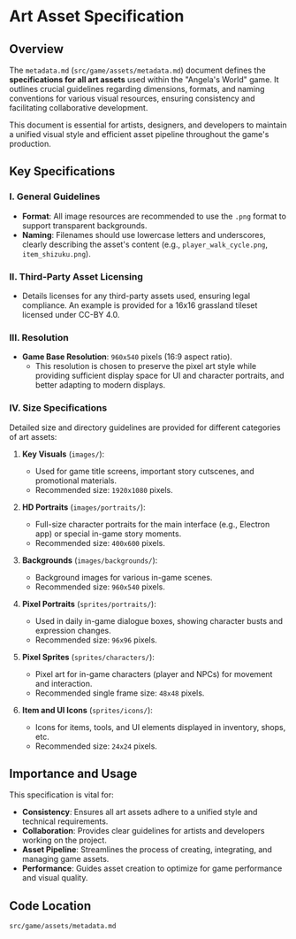 # Art Asset Specification

## Overview

The `metadata.md` (`src/game/assets/metadata.md`) document defines the **specifications for all art assets** used within the "Angela's World" game. It outlines crucial guidelines regarding dimensions, formats, and naming conventions for various visual resources, ensuring consistency and facilitating collaborative development.

This document is essential for artists, designers, and developers to maintain a unified visual style and efficient asset pipeline throughout the game's production.

## Key Specifications

### I. General Guidelines

-   **Format**: All image resources are recommended to use the `.png` format to support transparent backgrounds.
-   **Naming**: Filenames should use lowercase letters and underscores, clearly describing the asset's content (e.g., `player_walk_cycle.png`, `item_shizuku.png`).

### II. Third-Party Asset Licensing

-   Details licenses for any third-party assets used, ensuring legal compliance. An example is provided for a 16x16 grassland tileset licensed under CC-BY 4.0.

### III. Resolution

-   **Game Base Resolution**: `960x540` pixels (16:9 aspect ratio).
    *   This resolution is chosen to preserve the pixel art style while providing sufficient display space for UI and character portraits, and better adapting to modern displays.

### IV. Size Specifications

Detailed size and directory guidelines are provided for different categories of art assets:

1.  **Key Visuals** (`images/`):
    *   Used for game title screens, important story cutscenes, and promotional materials.
    *   Recommended size: `1920x1080` pixels.

2.  **HD Portraits** (`images/portraits/`):
    *   Full-size character portraits for the main interface (e.g., Electron app) or special in-game story moments.
    *   Recommended size: `400x600` pixels.

3.  **Backgrounds** (`images/backgrounds/`):
    *   Background images for various in-game scenes.
    *   Recommended size: `960x540` pixels.

4.  **Pixel Portraits** (`sprites/portraits/`):
    *   Used in daily in-game dialogue boxes, showing character busts and expression changes.
    *   Recommended size: `96x96` pixels.

5.  **Pixel Sprites** (`sprites/characters/`):
    *   Pixel art for in-game characters (player and NPCs) for movement and interaction.
    *   Recommended single frame size: `48x48` pixels.

6.  **Item and UI Icons** (`sprites/icons/`):
    *   Icons for items, tools, and UI elements displayed in inventory, shops, etc.
    *   Recommended size: `24x24` pixels.

## Importance and Usage

This specification is vital for:

-   **Consistency**: Ensures all art assets adhere to a unified style and technical requirements.
-   **Collaboration**: Provides clear guidelines for artists and developers working on the project.
-   **Asset Pipeline**: Streamlines the process of creating, integrating, and managing game assets.
-   **Performance**: Guides asset creation to optimize for game performance and visual quality.

## Code Location

`src/game/assets/metadata.md`
